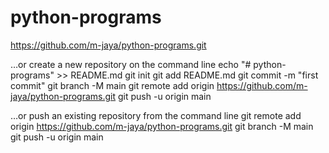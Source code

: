# python-programs
https://github.com/m-jaya/python-programs.git

…or create a new repository on the command line
echo "# python-programs" >> README.md
git init
git add README.md
git commit -m "first commit"
git branch -M main
git remote add origin https://github.com/m-jaya/python-programs.git
git push -u origin main


…or push an existing repository from the command line
git remote add origin https://github.com/m-jaya/python-programs.git
git branch -M main
git push -u origin main
